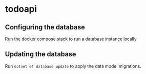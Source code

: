 # todoapi

## Configuring the database

Run the docker compose stack to run a database instance locally

## Updating the database

Run `dotnet ef database update` to apply the data model migrations.
